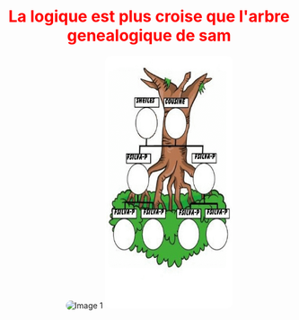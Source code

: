 <h1 align="center" style="color:#FF0000;">
   La logique est plus croise que l'arbre genealogique de sam
</h1>

<p align="center">
  <img src="https://cdn.intra.42.fr/users/74b82ba7e6ebf0bb551b411fd7d835e2/sheiles.jpg" alt="Image 1" width="45%" height="450px" style="border-radius: 10px;"/>
  <img src="https://github.com/Axeltheaxelotl/boite-a-foutre/blob/main/67d0591149b44087559381.gif?raw=true" alt="Image 2" width="45%" height="450px" style="border-radius: 10px;"/>
</p>
